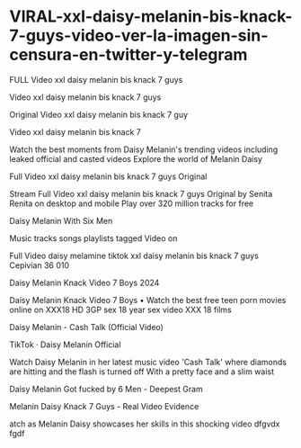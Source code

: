 # VIRAL-xxl-daisy-melanin-bis-knack-7-guys-video-ver-la-imagen-sin-censura-en-twitter-y-telegram

FULL Video xxl daisy melanin bis knack 7 guys

Video xxl daisy melanin bis knack 7 guys 

Original Video xxl daisy melanin bis knack 7 guy

Video xxl daisy melanin bis knack 7 

Watch the best moments from Daisy Melanin's trending videos including leaked official and casted videos Explore the world of Melanin Daisy 

Full Video xxl daisy melanin bis knack 7 guys Original

Stream Full Video xxl daisy melanin bis knack 7 guys Original by Senita Renita on desktop and mobile Play over 320 million tracks for free

Daisy Melanin With Six Men

Music tracks songs playlists tagged Video​​ on 

Full Video daisy melamine tiktok xxl daisy melanin bis knack 7 guys Cepivian 36 010

Daisy Melanin Knack Video 7 Boys 2024

Daisy Melanin Knack Video 7 Boys • Watch the best free teen porn movies online on XXX18 HD 3GP sex 18 year sex video XXX 18 films

Daisy Melanin - Cash Talk (Official Video)

TikTok · Daisy Melanin Official

Watch Daisy Melanin in her latest music video 'Cash Talk' where diamonds are hitting and the flash is turned off With a pretty face and a slim waist

Daisy Melanin Got fucked by 6 Men - Deepest Gram

Melanin Daisy Knack 7 Guys - Real Video Evidence

atch as Melanin Daisy showcases her skills in this shocking video dfgvdx fgdf

